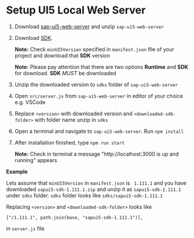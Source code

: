 # Setup UI5 Local Web Server

1. Download [sap-ui5-web-server](https://github.com/SAP/ui5-language-assistant/blob/master/examples/sap-ui5-web-server/sap-ui5-web-server.zip) and unzip `sap-ui5-web-server`
2. Download [SDK](https://tools.hana.ondemand.com/#sapui5).

   **Note:** Check `minUI5Version` specified in `manifest.json` file of your project and download that **SDK** version

   **Note:** Please pay attention that there are two options **Runtime** and **SDK** for download. **SDK** _MUST_ be downloaded

3. Unzip the downloaded version to `sdks` folder of `sap-ui5-web-server`
4. Open `src/server.js` from `sap-ui5-web-server` in editor of your choice e.g. VSCode
5. Replace `<version>` with downloaded version and `<downloaded-sdk-folder>` with folder name unzip in `sdks`
6. Open a terminal and navigate to `sap-ui5-web-server`. Run `npm install`
7. After installation finished, type `npm run start`

   **Note:** Check in terminal a message "http://localhost:3000 is up and running" appears

**Example**

Lets assume that `minUI5Version` in `manifest.json` is ` 1.111.1` and you have downloaded `sapui5-sdk-1.111.1.zip` and unzip it as `sapui5-sdk-1.111.1` under `sdks` folder. `sdks` folder looks like `sdks/sapui5-sdk-1.111.1`

Replacing `<version>` and `<downloaded-sdk-folder>` looks like

`["/1.111.1", path.join(base, "sapui5-sdk-1.111.1")],`

in `server.js` file
